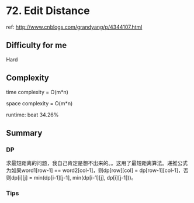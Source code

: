 # 72. Edit Distance

ref: http://www.cnblogs.com/grandyang/p/4344107.html

## Difficulty for me

Hard

## Complexity
time complexity = O(m*n)

space complexity = O(m*n)

runtime: beat 34.26%

## Summary
### DP

求最短距离的问题，我自己肯定是想不出来的。。这用了最短距离算法。递推公式为如果word1[row-1] == word2[col-1]，则dp[row][col] = dp[row-1][col-1]，否则dp[i][j] = min(dp[i-1][j-1], min(dp[i-1][j], dp[i][j-1]))。

### Tips

